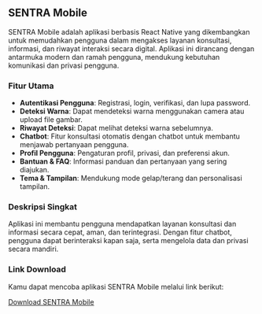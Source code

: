 ## SENTRA Mobile

SENTRA Mobile adalah aplikasi berbasis React Native yang dikembangkan untuk memudahkan pengguna dalam mengakses layanan konsultasi, informasi, dan riwayat interaksi secara digital. Aplikasi ini dirancang dengan antarmuka modern dan ramah pengguna, mendukung kebutuhan komunikasi dan privasi pengguna.

### Fitur Utama

- **Autentikasi Pengguna**: Registrasi, login, verifikasi, dan lupa password.
- **Deteksi Warna**: Dapat mendeteksi warna menggunakan camera atau upload file gambar.
- **Riwayat Deteksi**: Dapat melihat deteksi warna sebelumnya.
- **Chatbot**: Fitur konsultasi otomatis dengan chatbot untuk membantu menjawab pertanyaan pengguna.
- **Profil Pengguna**: Pengaturan profil, privasi, dan preferensi akun.
- **Bantuan & FAQ**: Informasi panduan dan pertanyaan yang sering diajukan.
- **Tema & Tampilan**: Mendukung mode gelap/terang dan personalisasi tampilan.

### Deskripsi Singkat

Aplikasi ini membantu pengguna mendapatkan layanan konsultasi dan informasi secara cepat, aman, dan terintegrasi. Dengan fitur chatbot, pengguna dapat berinteraksi kapan saja, serta mengelola data dan privasi secara mandiri.

### Link Download

Kamu dapat mencoba aplikasi SENTRA Mobile melalui link berikut:

[Download SENTRA Mobile](https://expo.dev/accounts/ifnuumar/projects/sentra/builds/38b166d0-32ab-4e48-9a88-378d5074e030)
